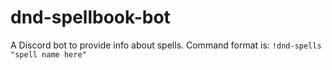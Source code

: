 # dnd-spellbook-bot

A Discord bot to provide info about spells. 
Command format is: `!dnd-spells "spell name here"`
